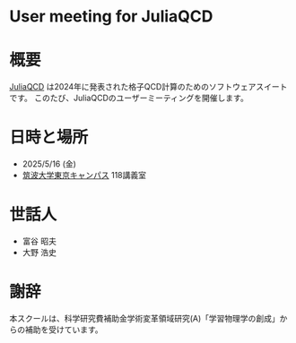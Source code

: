 # User meeting for JuliaQCD

# 概要
[JuliaQCD](https://github.com/JuliaQCD) は2024年に発表された格子QCD計算のためのソフトウェアスイートです。
このたび、JuliaQCDのユーザーミーティングを開催します。

# 日時と場所
- 2025/5/16 (金)
- [筑波大学東京キャンパス](https://www.office.otsuka.tsukuba.ac.jp/location/) 118講義室

# 世話人
- 富谷 昭夫
- 大野 浩史

# 謝辞
本スクールは、科学研究費補助金学術変革領域研究(A)「学習物理学の創成」からの補助を受けています。
